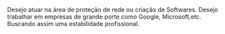 Desejo atuar na área de proteção de rede ou criação de Softwares.
Desejo trabalhar em empresas de grande porte como Google, Microsoft,etc. Buscando assim uma estabilidade profissional.
